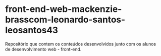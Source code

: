 # front-end-web-mackenzie-brasscom-leonardo-santos-leosantos43
Repositório que contem os conteúdos desenvolvidos junto com os alunos de desenvolvimento web - front-end.
